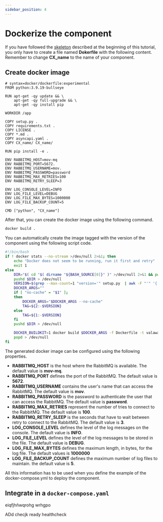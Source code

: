```yaml
---
sidebar_position: 4
---
```


# Dockerize the component

If you have followed the [skeleton](/docs/tutorials/how_python_component#generate-the-project-skeleton) described
at the beginning of this tutorial, you only have to create a file named **Dokerfile** with the following content.
Remember to change **CX_name** to the name of your component.  

## Create docker image
```dokerfile
# syntax=docker/dockerfile:experimental
FROM python:3.9.19-bullseye

RUN apt-get -qy update && \
    apt-get -qy full-upgrade && \
    apt-get -qy install pip
	
WORKDIR /app

COPY setup.py .
COPY requirements.txt .
COPY LICENSE .
COPY *.md .
COPY asyncapi.yaml .
COPY CX_name/ CX_name/

RUN pip install -e .

ENV RABBITMQ_HOST=mov-mq
ENV RABBITMQ_PORT=5672.
ENV RABBITMQ_USERNAME=mov.
ENV RABBITMQ_PASSWORD=password
ENV RABBITMQ_MAX_RETRIES=100
ENV RABBITMQ_RETRY_SLEEP=3

ENV LOG_CONSOLE_LEVEL=INFO
ENV LOG_FILE_LEVEL=DEBUG
ENV LOG_FILE_MAX_BYTES=1000000
ENV LOG_FILE_BACKUP_COUNT=5

CMD ["python", "CX_name"]
```

After that, you can create the docker image using the following command.

```bash
docker build .
```

You can automatically create the image tagged with the version of the component using the following
script code.

```bash
#!/bin/bash
if ! docker stats --no-stream >/dev/null 2>&1; then
    echo "Docker does not seem to be running, run it first and retry"
    exit 1
else
	DIR="$( cd "$( dirname "${BASH_SOURCE[0]}" )" >/dev/null 2>&1 && pwd )"
	pushd $DIR > /dev/null
	VERSION=$(grep --max-count=1 "version='" setup.py  | awk -F "'" '{ print $2 }')
	DOCKER_ARGS=""
	if [ "no-cache" = "$1" ];
	then
		DOCKER_ARGS="$DOCKER_ARGS --no-cache"
		TAG=${2:-$VERSION}
	else
		TAG=${1:-$VERSION}
	fi
	pushd $DIR > /dev/null

	DOCKER_BUILDKIT=1 docker build $DOCKER_ARGS -f Dockerfile -t valawai/cx_name:$TAG .
	popd > /dev/null
fi
```

The generated docker image can be configured using the following properties.

* __RABBITMQ_HOST__ is the host where the RabbitMQ is available. The default value is __mov-mq__.
* __RABBITMQ_PORT__ defines the port of the RabbitMQ. The default value is __5672__.
* __RABBITMQ_USERNAME__ contains the user's name that can access the RabbitMQ. The default value is __mov__.
* __RABBITMQ_PASSWORD__ is the password to authenticate the user that can access the RabbitMQ. The default value is __password__.
* __RABBITMQ_MAX_RETRIES__ represent the number of tries to connect to the RabbitMQ. The default value is __100__.
* __RABBITMQ_RETRY_SLEEP__ is the seconds that have to wait between retry to connect to the RabbitMQ. The default value is __3__.
* __LOG_CONSOLE_LEVEL__ defines the level of the log messages on the console. The default value is __INFO__.
* __LOG_FILE_LEVEL__ defines the level of the log messages to be stored in the file. The default value is __DEBUG__.
* __LOG_FILE_MAX_BYTES__ defines the maximum length, in bytes, for the log file. The default values is __1000000__
* __LOG_FILE_BACKUP_COUNT__ defines the maximum number of log files to maintain. the default value is __5__.


All this information has to be used when you define the example of
the docker-compose.yml to deploy the component.


## Integrate in a `docker-compose.yaml`

eiqfjhñwqrohg wrhgpo

ADd checjk ready healthcheck

